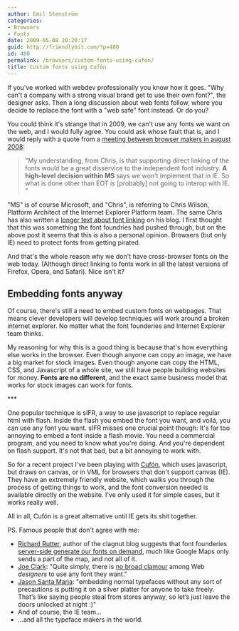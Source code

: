 ```yaml
---
author: Emil Stenström
categories:
- Browsers
- Fonts
date: 2009-05-08 20:20:17
guid: http://friendlybit.com/?p=480
id: 480
permalink: /browsers/custom-fonts-using-cufon/
title: Custom fonts using Cufón
---
```


If you've worked with webdev professionally you know how it goes. "Why can't a company with a strong visual brand get to use their own font?", the designer asks. Then a long discussion about web fonts follow, where you decide to replace the font with a "web safe" font instead. Or do you?

You could think it's strange that in 2009, we can't use any fonts we want on the web, and I would fully agree. You could ask whose fault that is, and I would reply with a quote from a [meeting between browser makers in august 2008](http://www.w3.org/Fonts/Misc/minutes-2008-10):

> "My understanding, from Chris, is that supporting direct linking of the fonts would be a great disservice to the independent font industry. **A high-level decision within MS** says we won't implement that in IE. So what is done other than EOT is [probably] not going to interop with IE. "

"MS" is of course Microsoft, and "Chris", is referring to Chris Wilson, Platform Architect of the Internet Explorer Platform team. The same Chris has also written a [longer text about font linking](http://cwilso.com/2008/07/23/fonts-embedding-vs-linking/) on his blog. I first thought that this was something the font foundries had pushed through, but on the above post it seems that this is also a personal opinion. Browsers (but only IE) need to protect fonts from getting pirated.

And that's the whole reason why we don't have cross-browser fonts on the web today. (Although direct linking to fonts work in all the latest versions of Firefox, Opera, and Safari). Nice isn't it?

## Embedding fonts anyway

Of course, there's still a need to embed custom fonts on webpages. That means clever developers will develop techniques will work around a broken internet explorer. No matter what the font founderies and Internet Explorer team thinks.

My reasoning for why this is a good thing is because that's how everything else works in the browser. Even though anyone can copy an image, we have a big market for stock images. Even though anyone can copy the HTML, CSS, and Javascript of a whole site, we still have people building websites for money. **Fonts are no different**, and the exact same business model that works for stock images can work for fonts.

\***

One popular technique is sIFR, a way to use javascript to replace regular html with flash. Inside the flash you embed the font you want, and voilá, you can use any font you want. sIFR misses one crucial point though: It's far too annoying to embed a font inside a flash movie. You need a commercial program, and you need to know what you're doing. And you're dependent on flash support. It's not that bad, but a bit annoying to work with.

So for a recent project I've been playing with [Cufón](http://wiki.github.com/sorccu/cufon/about), which uses javascript, but draws on canvas, or in VML for browsers that don't support canvas (IE). They have an extremely friendly website, which walks you through the process of getting things to work, and the font conversion needed is available directly on the website. I've only used it for simple cases, but it works really well.

All in all, Cufón is a great alternative until IE gets its shit together.

PS. Famous people that don't agree with me:

  * [Richard Rutter](http://clagnut.com/), author of the clagnut blog suggests that font founderies [server-side generate our fonts on demand](http://clagnut.com/blog/2166/), much like Google Maps only sends a part of the map, and not all of it.
  * [Joe Clark](http://joeclark.org/): "Quite simply, there is [no broad clamour](http://blog.fawny.org/2008/07/22/billhillsite/) among Web _designers_ to use any font they want."
  * [Jason Santa Maria](http://jasonsantamaria.com/): "embedding normal typefaces without any sort of precautions is putting it on a silver platter for anyone to take freely. That’s like saying people steal from stores anyway, so let’s just leave the doors unlocked at night :)"
  * And of course, the IE team…
  * …and all the typeface makers in the world.
